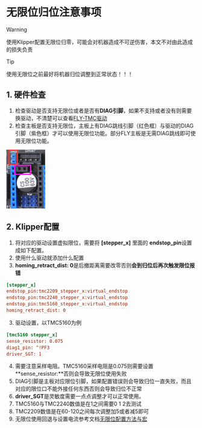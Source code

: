 # 无限位归位注意事项

> [!Warning]
>
> 使用Klipper配置无限位归零，可能会对机器造成不可逆伤害，本文不对由此造成的损失负责



> [!Tip]
>
> 使用无限位之前最好将机器归位调整到正常状态！！！

## 1. 硬件检查

1. 检查驱动是否支持无限位或者是否有**DIAG引脚**，如果不支持或者没有则需要换驱动，不清楚可以查看[FLY-TMC驱动](http://mellow.klipper.cn/#/board/fly_tmc/)
2. 检查主板是否支持无限位，主板上有DIAG跳线引脚（红色框）与驱动的DIAG引脚（紫色框）才可以使用无限位功能。部分FLY主板是无需DIAG跳线即可使用无限位功能。

![diag](../../images/guides/klippererro/diag.png)

## 2. Klipper配置

1. 将对应的驱动设置虚拟限位，需要将 **[stepper_x]** 里面的 **endstop_pin**设置成如下配置。
2. 使用什么驱动就添加什么配置
3. **homing_retract_dist: 0**是后撤距离需要改零否则**会到归位后再次触发限位报错**

```cfg
[stepper_x]
endstop_pin:tmc2209_stepper_x:virtual_endstop
endstop_pin:tmc2240_stepper_x:virtual_endstop
endstop_pin:tmc5160_stepper_x:virtual_endstop
homing_retract_dist: 0
```

3. 驱动设置，以TMC5160为例

```cfg
[tmc5160 stepper_x]
sense_resistor: 0.075
diag1_pin: ^!PF3 
driver_SGT: 1
```
4. 需要注意采样电阻。TMC5160采样电阻是0.075则需要设置**sense_resistor:**否则会导致无限位使用失败
5. DIAG引脚是主板对应限位引脚，如果配置错误则会导致归位一直失败，而且对应的限位口不能外接任何东西否则会导致归位不正常
6. **driver_SGT**是灵敏度需要一点点调整才可以正常使用。
7. TMC5160与TMC2240数值是在1之间需要0 1 2去测试
8. TMC2209数值是在60-120之间每次调整加5或者减5即可
9. 无限位使用回退与设置电流参考文档[无限位配置方法与宏](http://mellow.klipper.cn/#/board/fly_tmc/cfg)


